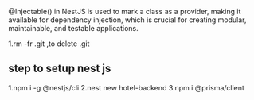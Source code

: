 @Injectable() in NestJS is used to mark a class as a provider, making it available for dependency injection, which is crucial for creating modular, maintainable, and testable applications.

1.rm -fr .git ,to delete .git

## step to setup nest js

1.npm i -g @nestjs/cli
2.nest new hotel-backend
3.npm i @prisma/client
